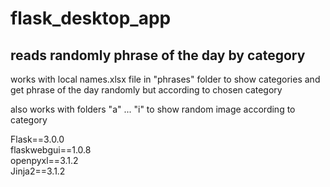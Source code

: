# flask_desktop_app

## reads randomly phrase of the day by category

works with local names.xlsx file in "phrases" folder to show categories and get phrase of the day randomly but according to chosen category

also works with folders "a" ... "i" to show random image according to category

Flask==3.0.0<br>
flaskwebgui==1.0.8<br>
openpyxl==3.1.2<br>
Jinja2==3.1.2<br>
